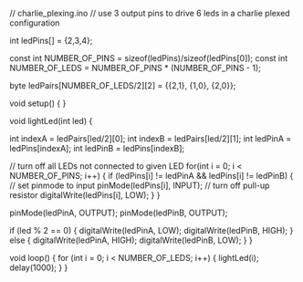 
// charlie_plexing.ino
// use 3 output pins to drive 6 leds in a charlie plexed configuration

int ledPins[] = {2,3,4};

const int NUMBER_OF_PINS = sizeof(ledPins)/sizeof(ledPins[0]);
const int NUMBER_OF_LEDS = NUMBER_OF_PINS * (NUMBER_OF_PINS - 1);

byte ledPairs[NUMBER_OF_LEDS/2][2] = {{2,1}, {1,0}, {2,0}};

void setup() {
}

void lightLed(int led) {

  int indexA = ledPairs[led/2][0];
  int indexB = ledPairs[led/2][1];
  int ledPinA = ledPins[indexA];
  int ledPinB = ledPins[indexB];

  // turn off all LEDs not connected to given LED
  for(int i = 0; i < NUMBER_OF_PINS; i++) {
    if (ledPins[i] != ledPinA && ledPins[i] != ledPinB) {
      // set pinmode to input
      pinMode(ledPins[i], INPUT);
      // turn off pull-up resistor
      digitalWrite(ledPins[i], LOW);
    }
  }

  pinMode(ledPinA, OUTPUT);
  pinMode(ledPinB, OUTPUT);

  if (led % 2 == 0) {
    digitalWrite(ledPinA, LOW);
    digitalWrite(ledPinB, HIGH);
  } else {
    digitalWrite(ledPinA, HIGH);
    digitalWrite(ledPinB, LOW);
  }
}

void loop() {
  for (int i = 0; i < NUMBER_OF_LEDS; i++) {
    lightLed(i);
    delay(1000);
  }
}
